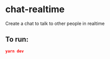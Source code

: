 # chat-realtime

Create a chat to talk to other people in realtime

## To run:

```json
yarn dev
```

